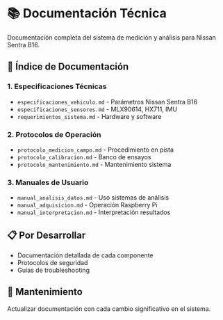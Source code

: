 # 📚 Documentación Técnica

Documentación completa del sistema de medición y análisis para Nissan Sentra B16.

## 📖 Índice de Documentación

### 1. Especificaciones Técnicas
- `especificaciones_vehiculo.md` - Parámetros Nissan Sentra B16
- `especificaciones_sensores.md` - MLX90614, HX711, IMU
- `requerimientos_sistema.md` - Hardware y software

### 2. Protocolos de Operación
- `protocolo_medicion_campo.md` - Procedimiento en pista
- `protocolo_calibracion.md` - Banco de ensayos
- `protocolo_mantenimiento.md` - Mantenimiento sistema

### 3. Manuales de Usuario
- `manual_analisis_datos.md` - Uso sistemas de análisis
- `manual_adquisicion.md` - Operación Raspberry Pi
- `manual_interpretacion.md` - Interpretación resultados

## 📋 Por Desarrollar
- Documentación detallada de cada componente
- Protocolos de seguridad
- Guías de troubleshooting

## 🔄 Mantenimiento
Actualizar documentación con cada cambio significativo en el sistema.